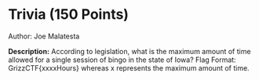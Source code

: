 # Trivia (150 Points)
Author: Joe Malatesta

**Description:** According to legislation, what is the maximum amount of time allowed for a single session of bingo in the state of Iowa? Flag Format: GrizzCTF{xxxxHours} whereas x represents the maximum amount of time.
